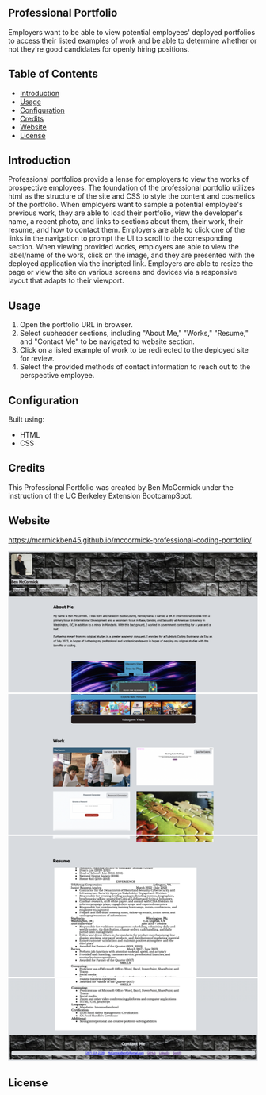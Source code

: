 ## Professional Portfolio 

Employers want to be able to view potential employees' deployed portfolios to access their listed examples of work and be able to determine whether or not they're good candidates for openly hiring positions.


## Table of Contents

- [Introduction](#introduction)
- [Usage](#usage)
- [Configuration](#configuration)
- [Credits](#credits)
- [Website](#website)
- [License](#license)

## Introduction
Professional portfolios provide a lense for employers to view the works of prospective employees. The foundation of the professional portfolio utilizes html as the structure of the site and CSS to style the content and cosmetics of the portfolio. When employers want to sample a potential employee's previous work, they are able to load their portfolio, view the developer's name, a recent photo, and links to sections about them, their work, their resume, and how to contact them. Employers are able to click one of the links in the navigation to prompt the UI to scroll to the corresponding section. When viewing provided works, employers are able to view the label/name of the work, click on the image, and they are presented with the deployed application via the incripted link. Employers are able to resize the page or view the site on various screens and devices via a responsive layout that adapts to their viewport. 

## Usage
1. Open the portfolio URL in browser.
2. Select subheader sections, including "About Me," "Works," "Resume," and "Contact Me" to be navigated to website section.
3. Click on a listed example of work to be redirected to the deployed site for review.
4. Select the provided methods of contact information to reach out to the perspective employee. 

## Configuration
Built using:
- HTML
- CSS

## Credits 
This Professional Portfolio was created by Ben McCormick under the instruction of the UC Berkeley Extension BootcampSpot. 

## Website
https://mcrmickben45.github.io/mccormick-professional-coding-portfolio/

![Image 1](Images/portfolio1.png)
![Image 2](Images/portfolio2.png)
![Image 2](Images/portfolio3.png)
![Image 2](Images/portfolio4.png)

## License